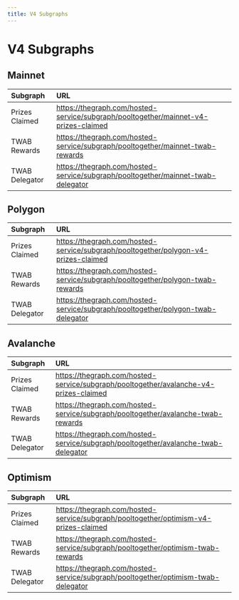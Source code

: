 ```yaml
---
title: V4 Subgraphs
---
```


# V4 Subgraphs

## Mainnet

| Subgraph | URL |
| :--- | :--- |
| Prizes Claimed | https://thegraph.com/hosted-service/subgraph/pooltogether/mainnet-v4-prizes-claimed |
| TWAB Rewards | https://thegraph.com/hosted-service/subgraph/pooltogether/mainnet-twab-rewards |
| TWAB Delegator | https://thegraph.com/hosted-service/subgraph/pooltogether/mainnet-twab-delegator |

## Polygon

| Subgraph | URL |
| :--- | :--- |
| Prizes Claimed | https://thegraph.com/hosted-service/subgraph/pooltogether/polygon-v4-prizes-claimed |
| TWAB Rewards | https://thegraph.com/hosted-service/subgraph/pooltogether/polygon-twab-rewards |
| TWAB Delegator | https://thegraph.com/hosted-service/subgraph/pooltogether/polygon-twab-delegator |

## Avalanche

| Subgraph | URL |
| :--- | :--- |
| Prizes Claimed | https://thegraph.com/hosted-service/subgraph/pooltogether/avalanche-v4-prizes-claimed |
| TWAB Rewards | https://thegraph.com/hosted-service/subgraph/pooltogether/avalanche-twab-rewards |
| TWAB Delegator | https://thegraph.com/hosted-service/subgraph/pooltogether/avalanche-twab-delegator |

## Optimism

| Subgraph | URL |
| :--- | :--- |
| Prizes Claimed | https://thegraph.com/hosted-service/subgraph/pooltogether/optimism-v4-prizes-claimed |
| TWAB Rewards | https://thegraph.com/hosted-service/subgraph/pooltogether/optimism-twab-rewards |
| TWAB Delegator | https://thegraph.com/hosted-service/subgraph/pooltogether/optimism-twab-delegator |


  